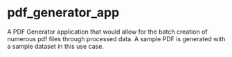 # pdf_generator_app
A PDF Generator application that would allow for the batch creation of numerous pdf files through processed data. A sample PDF is generated with a sample dataset in this use case.
